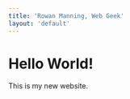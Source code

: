 ```yaml
---
title: 'Rowan Manning, Web Geek'
layout: 'default'
---
```


# Hello World! #

This is my new website.
